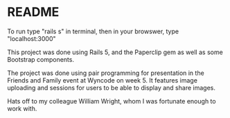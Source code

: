# README
To run type "rails s" in terminal, then in your browswer, type "localhost:3000"

This project was done using Rails 5, and the Paperclip gem as well as some Bootstrap components.

The project was done using pair programming for presentation in the Friends and Family event at Wyncode on week 5. It features image uploading and sessions for users to be able to display and share images.

Hats off to my colleague William Wright, whom I was fortunate enough to work with.
